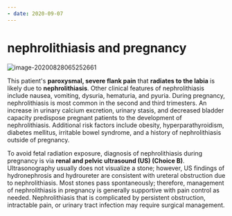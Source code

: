 ```yaml
---
- date: 2020-09-07
---
```


# nephrolithiasis and pregnancy

<!-- pregnancy, severe flank pain that radiates to labia dx, rx -->

![image-20200828065252661](https://photos.thisispiggy.com/file/wikiFiles/image-20200828065252661.png)

This patient's **paroxysmal, severe flank pain** that **radiates to the labia** is likely due to **nephrolithiasis**.  Other clinical features of nephrolithiasis include nausea, vomiting, dysuria, hematuria, and pyuria.  During pregnancy, nephrolithiasis is most common in the second and third trimesters.  An increase in urinary calcium excretion, urinary stasis, and decreased bladder capacity predispose pregnant patients to the development of nephrolithiasis.  Additional risk factors include obesity, hyperparathyroidism, diabetes mellitus, irritable bowel syndrome, and a history of nephrolithiasis outside of pregnancy.

To avoid fetal radiation exposure, diagnosis of nephrolithiasis during pregnancy is via **renal and pelvic ultrasound (US) (Choice B)**.  Ultrasonography usually does not visualize a stone; however, US findings of hydronephrosis and hydroureter are consistent with ureteral obstruction due to nephrolithiasis.  Most stones pass spontaneously; therefore, management of nephrolithiasis in pregnancy is generally supportive with pain control as needed.  Nephrolithiasis that is complicated by persistent obstruction, intractable pain, or urinary tract infection may require surgical management.
